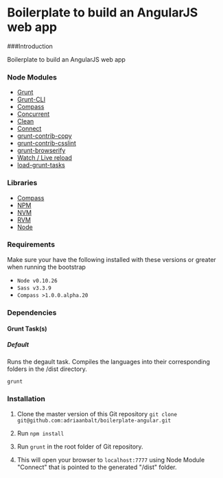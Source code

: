 # Boilerplate to build an AngularJS web app

###Introduction

Boilerplate to build an AngularJS web app

### Node Modules

* [Grunt](http://gruntjs.com/)
* [Grunt-CLI](https://github.com/gruntjs/grunt-cli)
* [Compass](https://github.com/gruntjs/grunt-contrib-compass)
* [Concurrent](https://github.com/sindresorhus/grunt-concurrent)
* [Clean](https://github.com/gruntjs/grunt-contrib-clean)
* [Connect](https://github.com/gruntjs/grunt-contrib-connect)
* [grunt-contrib-copy](https://github.com/gruntjs/grunt-contrib-copy)
* [grunt-contrib-csslint](https://github.com/gruntjs/grunt-contrib-csslint)
* [grunt-browserify](https://github.com/gruntjs/grunt-browserify)
* [Watch / Live reload](https://github.com/gruntjs/grunt-contrib-watch)
* [load-grunt-tasks](https://github.com/sindresorhus/load-grunt-tasks)

### Libraries

* [Compass](http://compass-style.org/)
* [NPM](https://www.npmjs.com)
* [NVM](https://github.com/creationix/nvm)
* [RVM](https://github.com/creationix/nvm)
* [Node](http://nodejs.org/)

### Requirements
Make sure your have the following installed with these versions or greater when running the bootstrap

* ```Node v0.10.26```
* ```Sass v3.3.9```
* ```Compass >1.0.0.alpha.20```

### Dependencies

#### Grunt Task(s)

##### Default
Runs the degault task.  Compiles the languages into their corresponding folders in the /dist directory.

```
grunt 
```

### Installation

1. Clone the master version of this Git repository
```git clone git@github.com:adriaanbalt/boilerplate-angular.git```

2. Run ```npm install```

3. Run ```grunt``` in the root folder of Git repository.

4. This will open your browser to ```localhost:7777``` using Node Module "Connect" that is pointed to the generated "/dist" folder.
